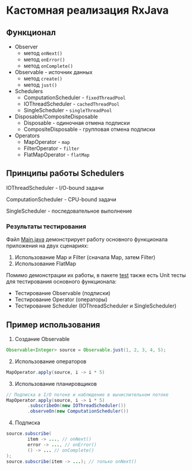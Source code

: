 # Кастомная реализация RxJava

## Функционал

 - Observer
    - метод `onNext()`
    - метод `onError()`
    - метод `onComplete()`
 - Observable - источник данных
    - метод `create()`
    - метод `just()`
 - Schedulers
    - ComputationScheduler - `fixedThreadPool`
    - IOThreadScheduler - `cachedThreadPool`
    - SingleScheduler - `singleThreadPool`
 - Disposable/CompositeDisposable
    - Disposable - одиночная отмена подписки
    - CompositeDisposable - групповая отмена подписки
 - Operators
    - MapOperator - `map`
    - FilterOperator - `filter`
    - FlatMapOperator - `flatMap`

## Принципы работы Schedulers

IOThreadScheduler - I/O-bound задачи

ComputationScheduler - CPU-bound задачи

SingleScheduler - последовательное выполнение

### Результаты тестирования

Файл [Main.java](https://github.com/soldey/cw-rx-java/blob/master/src/main/Main.java) демонстрирует работу основного функционала приложения на двух сценариях:
1. Использование Map и Filter (сначала Map, затем Filter)
2. Использование FlatMap

Помимо демонстрации их работы, в пакете [test](https://github.com/soldey/cw-rx-java/tree/master/src/test) также есть Unit тесты для тестирования основного функционала:
 - Тестирование Observable (подписки)
 - Тестирование Operator (операторы)
 - Тестирование Scheduler (IOThreadScheduler и SingleScheduler)

## Пример использования

1. Создание Observable
```java
Observable<Integer> source = Observable.just(1, 2, 3, 4, 5);
```

2. Использование операторов
```java
MapOperator.apply(source, i -> i * 5)
```

3. Использование планировщиков
```java
// Подписка в I/O потоке и наблюдение в вычислительном потоке
MapOperator.apply(source, i -> i * 5)
        .subscribeOn(new IOThreadScheduler())
        .observeOn(new ComputationScheduler())
```

4. Подписка
```java
source.subscribe(
        item -> ..., // onNext()
        error -> ..., // onError()
        () -> ... // onComplete()
);
source.subscribe(item -> ...); // только onNext()
```
